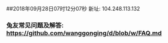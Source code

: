 ##2018年09月28日07时12分07秒 新址: 104.248.113.132
### 兔友常见问题及解答: https://github.com/wanggonging/d/blob/w/FAQ.md
